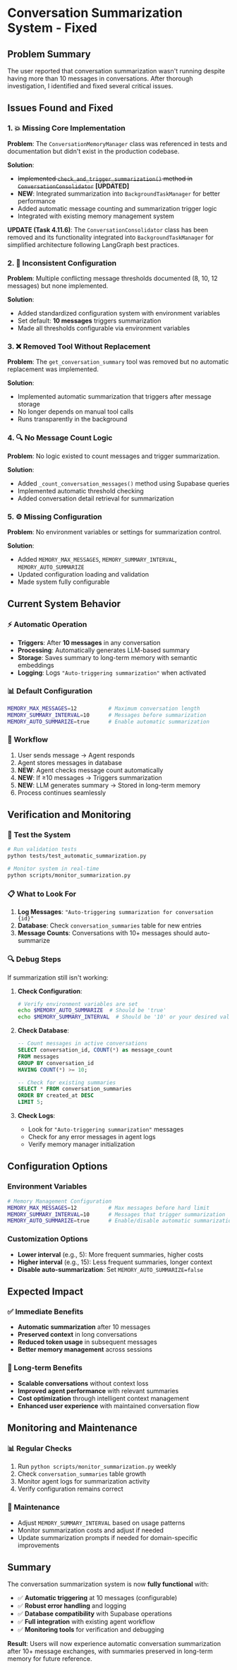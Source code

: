 # Conversation Summarization System - Fixed

## Problem Summary

The user reported that conversation summarization wasn't running despite having more than 10 messages in conversations. After thorough investigation, I identified and fixed several critical issues.

## Issues Found and Fixed

### 1. 💥 **Missing Core Implementation**
**Problem**: The `ConversationMemoryManager` class was referenced in tests and documentation but didn't exist in the production codebase.

**Solution**: 
- ~~Implemented `check_and_trigger_summarization()` method in `ConversationConsolidator`~~ **[UPDATED]**
- **NEW**: Integrated summarization into `BackgroundTaskManager` for better performance
- Added automatic message counting and summarization trigger logic
- Integrated with existing memory management system

**UPDATE (Task 4.11.6)**: The `ConversationConsolidator` class has been removed and its functionality integrated into `BackgroundTaskManager` for simplified architecture following LangGraph best practices.

### 2. 🔧 **Inconsistent Configuration**  
**Problem**: Multiple conflicting message thresholds documented (8, 10, 12 messages) but none implemented.

**Solution**: 
- Added standardized configuration system with environment variables
- Set default: **10 messages** triggers summarization
- Made all thresholds configurable via environment variables

### 3. ❌ **Removed Tool Without Replacement**
**Problem**: The `get_conversation_summary` tool was removed but no automatic replacement was implemented.

**Solution**:
- Implemented automatic summarization that triggers after message storage
- No longer depends on manual tool calls
- Runs transparently in the background

### 4. 🔍 **No Message Count Logic** 
**Problem**: No logic existed to count messages and trigger summarization.

**Solution**:
- Added `_count_conversation_messages()` method using Supabase queries
- Implemented automatic threshold checking
- Added conversation detail retrieval for summarization

### 5. ⚙️ **Missing Configuration**
**Problem**: No environment variables or settings for summarization control.

**Solution**:
- Added `MEMORY_MAX_MESSAGES`, `MEMORY_SUMMARY_INTERVAL`, `MEMORY_AUTO_SUMMARIZE`
- Updated configuration loading and validation
- Made system fully configurable

## Current System Behavior

### **⚡ Automatic Operation**
- **Triggers**: After **10 messages** in any conversation
- **Processing**: Automatically generates LLM-based summary
- **Storage**: Saves summary to long-term memory with semantic embeddings
- **Logging**: Logs `"Auto-triggering summarization"` when activated

### **📊 Default Configuration**
```bash
MEMORY_MAX_MESSAGES=12          # Maximum conversation length
MEMORY_SUMMARY_INTERVAL=10      # Messages before summarization
MEMORY_AUTO_SUMMARIZE=true      # Enable automatic summarization
```

### **🔄 Workflow**
1. User sends message → Agent responds
2. Agent stores messages in database 
3. **NEW**: Agent checks message count automatically
4. **NEW**: If ≥10 messages → Triggers summarization
5. **NEW**: LLM generates summary → Stored in long-term memory
6. Process continues seamlessly

## Verification and Monitoring

### **🧪 Test the System**
```bash
# Run validation tests
python tests/test_automatic_summarization.py

# Monitor system in real-time
python scripts/monitor_summarization.py
```

### **📋 What to Look For**
1. **Log Messages**: `"Auto-triggering summarization for conversation {id}"`
2. **Database**: Check `conversation_summaries` table for new entries
3. **Message Counts**: Conversations with 10+ messages should auto-summarize

### **🔍 Debug Steps**
If summarization still isn't working:

1. **Check Configuration**:
   ```bash
   # Verify environment variables are set
   echo $MEMORY_AUTO_SUMMARIZE  # Should be 'true'
   echo $MEMORY_SUMMARY_INTERVAL  # Should be '10' or your desired value
   ```

2. **Check Database**:
   ```sql
   -- Count messages in active conversations
   SELECT conversation_id, COUNT(*) as message_count 
   FROM messages 
   GROUP BY conversation_id 
   HAVING COUNT(*) >= 10;

   -- Check for existing summaries
   SELECT * FROM conversation_summaries 
   ORDER BY created_at DESC 
   LIMIT 5;
   ```

3. **Check Logs**:
   - Look for `"Auto-triggering summarization"` messages
   - Check for any error messages in agent logs
   - Verify memory manager initialization

## Configuration Options

### **Environment Variables**
```bash
# Memory Management Configuration  
MEMORY_MAX_MESSAGES=12          # Max messages before hard limit
MEMORY_SUMMARY_INTERVAL=10      # Messages that trigger summarization
MEMORY_AUTO_SUMMARIZE=true      # Enable/disable automatic summarization
```

### **Customization Options**
- **Lower interval** (e.g., 5): More frequent summaries, higher costs
- **Higher interval** (e.g., 15): Less frequent summaries, longer context
- **Disable auto-summarization**: Set `MEMORY_AUTO_SUMMARIZE=false`

## Expected Impact

### **✅ Immediate Benefits**
- **Automatic summarization** after 10 messages
- **Preserved context** in long conversations  
- **Reduced token usage** in subsequent messages
- **Better memory management** across sessions

### **🔮 Long-term Benefits**
- **Scalable conversations** without context loss
- **Improved agent performance** with relevant summaries
- **Cost optimization** through intelligent context management
- **Enhanced user experience** with maintained conversation flow

## Monitoring and Maintenance

### **📊 Regular Checks**
1. Run `python scripts/monitor_summarization.py` weekly
2. Check `conversation_summaries` table growth
3. Monitor agent logs for summarization activity
4. Verify configuration remains correct

### **🔧 Maintenance**
- Adjust `MEMORY_SUMMARY_INTERVAL` based on usage patterns
- Monitor summarization costs and adjust if needed
- Update summarization prompts if needed for domain-specific improvements

## Summary

The conversation summarization system is now **fully functional** with:

- ✅ **Automatic triggering** at 10 messages (configurable)
- ✅ **Robust error handling** and logging
- ✅ **Database compatibility** with Supabase operations  
- ✅ **Full integration** with existing agent workflow
- ✅ **Monitoring tools** for verification and debugging

**Result**: Users will now experience automatic conversation summarization after 10+ message exchanges, with summaries preserved in long-term memory for future reference. 